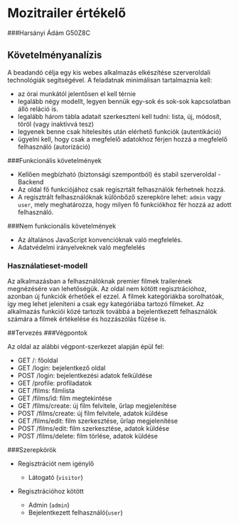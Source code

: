 # Mozitrailer értékelő
###Harsányi Ádám G50Z8C
## Követelményanalízis

A beadandó célja egy kis webes alkalmazás elkészítése szerveroldali technológiák segítségével. A feladatnak minimálisan tartalmaznia kell:

   + az órai munkától jelentősen el kell térnie
   + legalább négy modellt, legyen bennük egy-sok és sok-sok kapcsolatban álló reláció is.
   + legalább három tábla adatait szerkeszteni kell tudni: lista, új, módosít, töröl (vagy inaktívvá tesz)
   + legyenek benne csak hitelesítés után elérhető funkciók (autentikáció)
   + ügyelni kell, hogy csak a megfelelő adatokhoz férjen hozzá a megfelelő felhasználó (autorizáció)
   
###Funkcionális követelmények

  + Kellően megbízható (biztonsági szempontból) és stabil szerveroldal - Backend
  + Az oldal fő funkciójához csak regiszrtált felhasználók férhetnek hozzá.
  + A regisztrált felhasználóknak különbőző szerepköre lehet: `admin` vagy `user`, mely meghatározza, hogy milyen fő funkciókhoz fér hozzá az adott felhasználó.
  
###Nem funkcionális követelmények

+ Az általános JavaScript konvencióknak való megfelelés.
+ Adatvédelmi irányelveknek való megfelelés
   

   
### Használatieset-modell
Az alkalmazásban a felhasználóknak premier filmek trailerének megnézésére van lehetőségük. Az oldal nem kötött regisztrációhoz, azonban új funkciók érhetőek el ezzel. A filmek kategóriákba sorolhatóak, így meg lehet jeleníteni a csak egy kategóriába tartozó filmeket. Az alkalmazás funkciói közé tartozik továbbá a bejelentkezett felhasználók számára a filmek értékelése és hozzászólás fűzése is.

##Tervezés
###Végpontok

Az oldal az alábbi végpont-szerkezet alapján épül fel:

+ GET /: főoldal
+ GET /login: bejelentkező oldal
+ POST /login: bejelentkezési adatok felküldése
+ GET /profile: profiladatok
+ GET /films: filmlista
+ GET /films/id: film megtekintése
+ GET /films/create: új film felvitele, űrlap megjelenítése
+ POST /films/create: új film felvitele, adatok küldése
+ GET /films/edit: film szerkesztése, űrlap megjelenítése
+ POST /films/edit: film szerkesztése,  adatok küldése
+ POST /films/delete: film törlése, adatok küldése

###Szerepkörök
+ Regisztrációt nem igénylő

   + Látogató (`visitor`)

+ Regisztrációhoz kötött
   + Admin (`admin`)
   + Bejelentkezett felhasználó(`user`)
